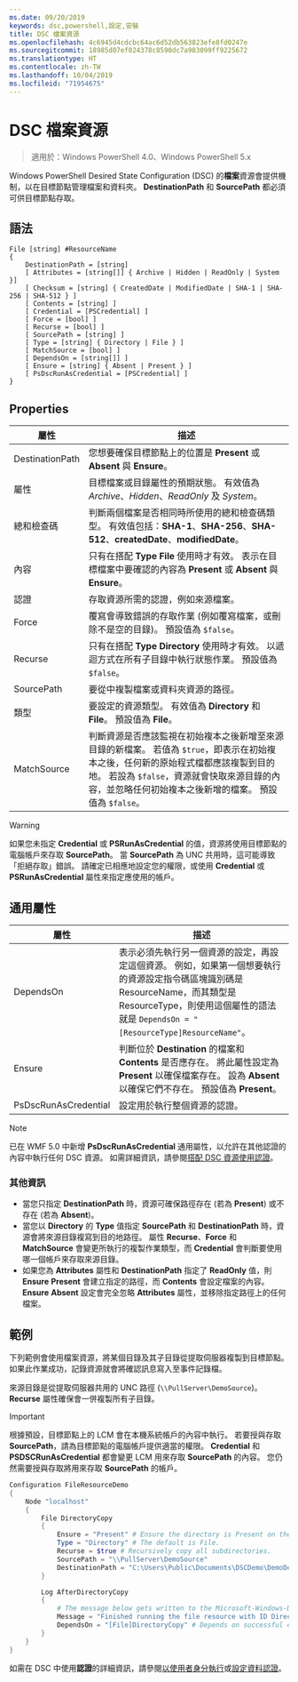 ```yaml
---
ms.date: 09/20/2019
keywords: dsc,powershell,設定,安裝
title: DSC 檔案資源
ms.openlocfilehash: 4c6945d4cdcbc64ac6d52db563823efe8fd0247e
ms.sourcegitcommit: 18985d07ef024378c8590dc7a983099ff9225672
ms.translationtype: HT
ms.contentlocale: zh-TW
ms.lasthandoff: 10/04/2019
ms.locfileid: "71954675"
---
```

# <a name="dsc-file-resource"></a>DSC 檔案資源

> 適用於：Windows PowerShell 4.0、Windows PowerShell 5.x

Windows PowerShell Desired State Configuration (DSC) 的**檔案**資源會提供機制，以在目標節點管理檔案和資料夾。 **DestinationPath** 和 **SourcePath** 都必須可供目標節點存取。

## <a name="syntax"></a>語法

```Syntax
File [string] #ResourceName
{
    DestinationPath = [string]
    [ Attributes = [string[]] { Archive | Hidden | ReadOnly | System }]
    [ Checksum = [string] { CreatedDate | ModifiedDate | SHA-1 | SHA-256 | SHA-512 } ]
    [ Contents = [string] ]
    [ Credential = [PSCredential] ]
    [ Force = [bool] ]
    [ Recurse = [bool] ]
    [ SourcePath = [string] ]
    [ Type = [string] { Directory | File } ]
    [ MatchSource = [bool] ]
    [ DependsOn = [string[]] ]
    [ Ensure = [string] { Absent | Present } ]
    [ PsDscRunAsCredential = [PSCredential] ]
}
```

## <a name="properties"></a>Properties

|屬性 |描述 |
|---|---|
|DestinationPath |您想要確保目標節點上的位置是 **Present** 或 **Absent** 與 **Ensure**。 |
|屬性 |目標檔案或目錄屬性的預期狀態。 有效值為 _Archive_、_Hidden_、_ReadOnly_ 及 _System_。 |
|總和檢查碼 |判斷兩個檔案是否相同時所使用的總和檢查碼類型。 有效值包括：**SHA-1**、**SHA-256**、**SHA-512**、**createdDate**、**modifiedDate**。 |
|內容 |只有在搭配 **Type** **File** 使用時才有效。 表示在目標檔案中要確認的內容為 **Present** 或 **Absent** 與 **Ensure**。 |
|認證 |存取資源所需的認證，例如來源檔案。 |
|Force |覆寫會導致錯誤的存取作業 (例如覆寫檔案，或刪除不是空的目錄)。 預設值為 `$false`。 |
|Recurse |只有在搭配 **Type** **Directory** 使用時才有效。 以遞迴方式在所有子目錄中執行狀態作業。 預設值為 `$false`。 |
|SourcePath |要從中複製檔案或資料夾資源的路徑。 |
|類型 |要設定的資源類型。 有效值為 **Directory** 和 **File**。 預設值為 **File**。 |
|MatchSource |判斷資源是否應該監視在初始複本之後新增至來源目錄的新檔案。 若值為 `$true`，即表示在初始複本之後，任何新的原始程式檔都應該複製到目的地。 若設為 `$false`，資源就會快取來源目錄的內容，並忽略任何初始複本之後新增的檔案。 預設值為 `$false`。 |

> [!WARNING]
> 如果您未指定 **Credential** 或 **PSRunAsCredential** 的值，資源將使用目標節點的電腦帳戶來存取 **SourcePath**。 當 **SourcePath** 為 UNC 共用時，這可能導致「拒絕存取」錯誤。 請確定已相應地設定您的權限，或使用 **Credential** 或 **PSRunAsCredential** 屬性來指定應使用的帳戶。

## <a name="common-properties"></a>通用屬性

|屬性 |描述 |
|---|---|
|DependsOn |表示必須先執行另一個資源的設定，再設定這個資源。 例如，如果第一個想要執行的資源設定指令碼區塊識別碼是 ResourceName，而其類型是 ResourceType，則使用這個屬性的語法就是 `DependsOn = "[ResourceType]ResourceName"`。 |
|Ensure |判斷位於 **Destination** 的檔案和 **Contents** 是否應存在。 將此屬性設定為 **Present** 以確保檔案存在。 設為 **Absent** 以確保它們不存在。 預設值為 **Present**。 |
|PsDscRunAsCredential |設定用於執行整個資源的認證。 |

> [!NOTE]
> 已在 WMF 5.0 中新增 **PsDscRunAsCredential** 通用屬性，以允許在其他認證的內容中執行任何 DSC 資源。 如需詳細資訊，請參閱[搭配 DSC 資源使用認證](../../../configurations/runasuser.md)。

### <a name="additional-information"></a>其他資訊

- 當您只指定 **DestinationPath** 時，資源可確保路徑存在 (若為 **Present**) 或不存在 (若為 **Absent**)。
- 當您以 **Directory** 的 **Type** 值指定 **SourcePath** 和 **DestinationPath** 時，資源會將來源目錄複寫到目的地路徑。 屬性 **Recurse**、**Force** 和 **MatchSource** 會變更所執行的複製作業類型，而 **Credential** 會判斷要使用哪一個帳戶來存取來源目錄。
- 如果您為 **Attributes** 屬性和 **DestinationPath** 指定了 **ReadOnly** 值，則 **Ensure** **Present** 會建立指定的路徑，而 **Contents** 會設定檔案的內容。 **Ensure** **Absent** 設定會完全忽略 **Attributes** 屬性，並移除指定路徑上的任何檔案。

## <a name="example"></a>範例

下列範例會使用檔案資源，將某個目錄及其子目錄從提取伺服器複製到目標節點。 如果此作業成功，記錄資源就會將確認訊息寫入至事件記錄檔。

來源目錄是從提取伺服器共用的 UNC 路徑 (`\\PullServer\DemoSource`)。 **Recurse** 屬性確保會一併複製所有子目錄。

> [!IMPORTANT]
> 根據預設，目標節點上的 LCM 會在本機系統帳戶的內容中執行。 若要授與存取 **SourcePath**，請為目標節點的電腦帳戶提供適當的權限。 **Credential** 和 **PSDSCRunAsCredential** 都會變更 LCM 用來存取 **SourcePath** 的內容。 您仍然需要授與存取將用來存取 **SourcePath** 的帳戶。

```powershell
Configuration FileResourceDemo
{
    Node "localhost"
    {
        File DirectoryCopy
        {
            Ensure = "Present" # Ensure the directory is Present on the target node.
            Type = "Directory" # The default is File.
            Recurse = $true # Recursively copy all subdirectories.
            SourcePath = "\\PullServer\DemoSource"
            DestinationPath = "C:\Users\Public\Documents\DSCDemo\DemoDestination"
        }

        Log AfterDirectoryCopy
        {
            # The message below gets written to the Microsoft-Windows-Desired State Configuration/Analytic log
            Message = "Finished running the file resource with ID DirectoryCopy"
            DependsOn = "[File]DirectoryCopy" # Depends on successful execution of the File resource.
        }
    }
}
```

如需在 DSC 中使用**認證**的詳細資訊，請參閱[以使用者身分執行](../../../configurations/runAsUser.md)或[設定資料認證](../../../configurations/configDataCredentials.md)。